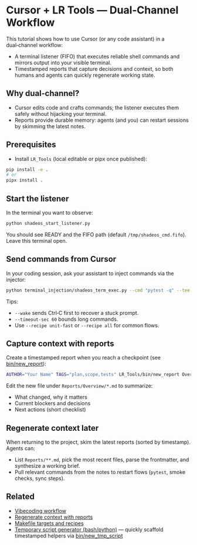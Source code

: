 # Cursor + LR Tools — Dual‑Channel Workflow

This tutorial shows how to use Cursor (or any code assistant) in a dual‑channel workflow:
- A terminal listener (FIFO) that executes reliable shell commands and mirrors output into your visible terminal.
- Timestamped reports that capture decisions and context, so both humans and agents can quickly regenerate working state.

## Why dual‑channel?
- Cursor edits code and crafts commands; the listener executes them safely without hijacking your terminal.
- Reports provide durable memory: agents (and you) can restart sessions by skimming the latest notes.

## Prerequisites
- Install `LR_Tools` (local editable or pipx once published):
```bash
pip install -e .
# or
pipx install .
```

## Start the listener
In the terminal you want to observe:
```bash
python shadeos_start_listener.py
```
You should see READY and the FIFO path (default `/tmp/shadeos_cmd.fifo`). Leave this terminal open.

## Send commands from Cursor
In your coding session, ask your assistant to inject commands via the injector:
```bash
python terminal_injection/shadeos_term_exec.py --cmd "pytest -q" --tee-log /tmp/session.log --wake
```
Tips:
- `--wake` sends Ctrl‑C first to recover a stuck prompt.
- `--timeout-sec 60` bounds long commands.
- Use `--recipe unit-fast` or `--recipe all` for common flows.

## Capture context with reports
Create a timestamped report when you reach a checkpoint (see [bin/new_report](../bin/new_report)):
```bash
AUTHOR="Your Name" TAGS="plan,scope,tests" LR_Tools/bin/new_report Overview "Progress Checkpoint"
```
Edit the new file under `Reports/Overview/*.md` to summarize:
- What changed, why it matters
- Current blockers and decisions
- Next actions (short checklist)

## Regenerate context later
When returning to the project, skim the latest reports (sorted by timestamp). Agents can:
- List `Reports/**.md`, pick the most recent files, parse the frontmatter, and synthesize a working brief.
- Pull relevant commands from the notes to restart flows (`pytest`, smoke checks, sync steps).

## Related
- [Vibecoding workflow](./01_vibecoding_workflow.md)
- [Regenerate context with reports](./02_context_regeneration_with_reports.md)
- [Makefile targets and recipes](./03_makefile_and_recipes.md)
- [Temporary script generator (bash/python)](./04_tmp_script_generator.md) — quickly scaffold timestamped helpers via [bin/new_tmp_script](../bin/new_tmp_script)
